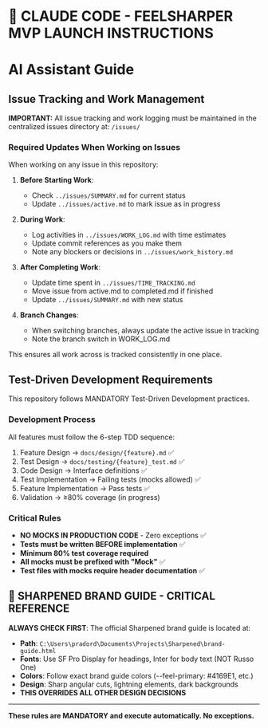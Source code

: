 # 🚨 CLAUDE CODE - FEELSHARPER MVP LAUNCH INSTRUCTIONS

# AI Assistant Guide

## Issue Tracking and Work Management

**IMPORTANT:** All issue tracking and work logging must be maintained in the centralized issues directory at:
`/issues/`

### Required Updates When Working on Issues

When working on any issue in this repository:

1. **Before Starting Work**:	
   - Check `../issues/SUMMARY.md` for current status
   - Update `../issues/active.md` to mark issue as in progress
   
2. **During Work**:
   - Log activities in `../issues/WORK_LOG.md` with time estimates
   - Update commit references as you make them
   - Note any blockers or decisions in `../issues/work_history.md`

3. **After Completing Work**:
   - Update time spent in `../issues/TIME_TRACKING.md`
   - Move issue from active.md to completed.md if finished
   - Update `../issues/SUMMARY.md` with new status

4. **Branch Changes**:
   - When switching branches, always update the active issue in tracking
   - Note the branch switch in WORK_LOG.md

This ensures all work across is tracked consistently in one place.

## Test-Driven Development Requirements

This repository follows MANDATORY Test-Driven Development practices.

### Development Process
All features must follow the 6-step TDD sequence:
1. Feature Design → `docs/design/{feature}.md` ✅
2. Test Design → `docs/testing/{feature}_test.md` ✅
3. Code Design → Interface definitions ✅
4. Test Implementation → Failing tests (mocks allowed) ✅
5. Feature Implementation → Pass tests ✅
6. Validation → ≥80% coverage (in progress)

### Critical Rules
- **NO MOCKS IN PRODUCTION CODE** - Zero exceptions ✅
- **Tests must be written BEFORE implementation** ✅
- **Minimum 80% test coverage required**
- **All mocks must be prefixed with "Mock"** ✅
- **Test files with mocks require header documentation** ✅

## 🎨 SHARPENED BRAND GUIDE - CRITICAL REFERENCE
**ALWAYS CHECK FIRST**: The official Sharpened brand guide is located at:
- **Path**: `C:\Users\pradord\Documents\Projects\Sharpened\brand-guide.html`
- **Fonts**: Use SF Pro Display for headings, Inter for body text (NOT Russo One)
- **Colors**: Follow exact brand guide colors (--feel-primary: #4169E1, etc.)
- **Design**: Sharp angular cuts, lightning elements, dark backgrounds
- **THIS OVERRIDES ALL OTHER DESIGN DECISIONS**

---
**These rules are MANDATORY and execute automatically. No exceptions.**
